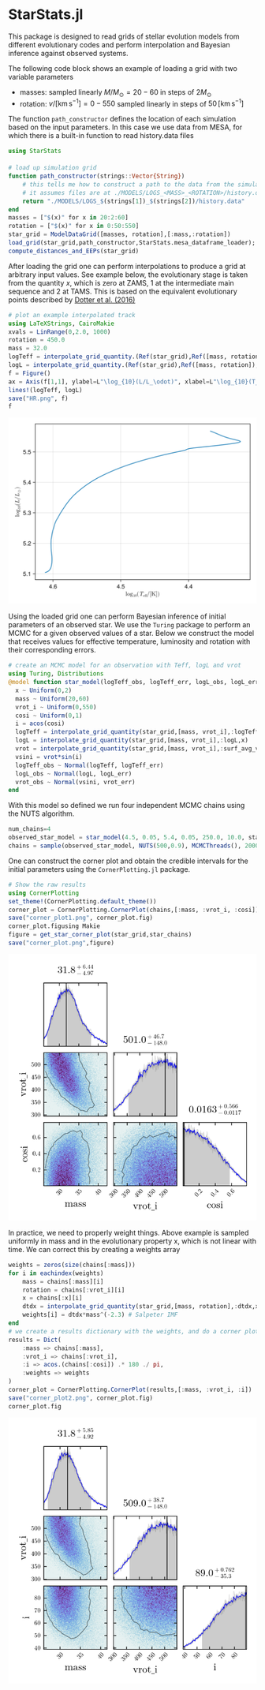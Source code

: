 # StarStats.jl

This package is designed to read grids of stellar evolution models from different evolutionary codes and perform interpolation and Bayesian inference against observed systems.

The following code  block shows an example of loading a grid with two variable parameters

* masses: sampled linearly $M/M_{\odot}=20-60$ in steps of $2M_{\odot}$
* rotation:  $v/[\mathrm{km\,s^{-1}}]=0-550$ sampled linearly in steps of $50\,[\mathrm{km\,s^{-1}}]$

The function `path_constructor` defines the location of each simulation based on the input parameters. In this case we use data from MESA, for which there is a built-in
function to read history.data files

```julia
using StarStats

# load up simulation grid
function path_constructor(strings::Vector{String})
    # this tells me how to construct a path to the data from the simulation input
    # it assumes files are at ./MODELS/LOGS_<MASS>_<ROTATION>/history.data
    return "./MODELS/LOGS_$(strings[1])_$(strings[2])/history.data"
end
masses = ["$(x)" for x in 20:2:60]
rotation = ["$(x)" for x in 0:50:550]
star_grid = ModelDataGrid([masses, rotation],[:mass,:rotation])
load_grid(star_grid,path_constructor,StarStats.mesa_dataframe_loader); 
compute_distances_and_EEPs(star_grid)
```

After loading the grid one can perform interpolations to produce a grid at arbitrary input values. See example below, the evolutionary stage is taken from the quantity
$x$, which is zero at ZAMS, 1 at the intermediate main sequence and 2 at TAMS. This
is based on the equivalent evolutionary points described by [Dotter et al. (2016)](https://ui.adsabs.harvard.edu/abs/2016ApJS..222....8D/abstract)

```julia
# plot an example interpolated track
using LaTeXStrings, CairoMakie
xvals = LinRange(0,2.0, 1000)
rotation = 450.0
mass = 32.0
logTeff = interpolate_grid_quantity.(Ref(star_grid),Ref([mass, rotation]),:logTeff, xvals)
logL = interpolate_grid_quantity.(Ref(star_grid),Ref([mass, rotation]),:logL, xvals)
f = Figure()
ax = Axis(f[1,1], ylabel=L"\log_{10}(L/L_\odot)", xlabel=L"\log_{10}(T_\mathrm{eff}/[\mathrm{K}])", xreversed=true)
lines!(logTeff, logL)
save("HR.png", f)
f
```

![example HR](HR.png)

Using the loaded grid one can perform Bayesian inference of initial parameters of an observed star. We use the `Turing` package to perform an MCMC   for a given  observed values of a star. Below we construct the model that receives values for effective temperature, luminosity and rotation with their corresponding errors.

```julia
# create an MCMC model for an observation with Teff, logL and vrot
using Turing, Distributions
@model function star_model(logTeff_obs, logTeff_err, logL_obs, logL_err, vrot_obs, vrot_err, star_grid)
  x ~ Uniform(0,2)
  mass ~ Uniform(20,60)
  vrot_i ~ Uniform(0,550)
  cosi ~ Uniform(0,1)
  i = acos(cosi)
  logTeff = interpolate_grid_quantity(star_grid,[mass, vrot_i],:logTeff,x)
  logL = interpolate_grid_quantity(star_grid,[mass, vrot_i],:logL,x)
  vrot = interpolate_grid_quantity(star_grid,[mass, vrot_i],:surf_avg_v_rot,x)
  vsini = vrot*sin(i)
  logTeff_obs ~ Normal(logTeff, logTeff_err)
  logL_obs ~ Normal(logL, logL_err)
  vrot_obs ~ Normal(vsini, vrot_err)
end
```

With this model so defined we run four independent MCMC chains using the NUTS algorithm.

```julia
num_chains=4
observed_star_model = star_model(4.5, 0.05, 5.4, 0.05, 250.0, 10.0, star_grid)
chains = sample(observed_star_model, NUTS(500,0.9), MCMCThreads(), 20000, 4)
```

One can  construct the corner plot and obtain the credible intervals for the initial parameters using the `CornerPlotting.jl` package.

```julia
# Show the raw results
using CornerPlotting
set_theme!(CornerPlotting.default_theme())
corner_plot = CornerPlotting.CornerPlot(chains,[:mass, :vrot_i, :cosi])
save("corner_plot1.png", corner_plot.fig)
corner_plot.figusing Makie
figure = get_star_corner_plot(star_grid,star_chains)
save("corner_plot.png",figure)
```

![example corner plot](corner_plot1.png)

In practice, we need to properly weight things. Above example is sampled uniformly
in mass and in the evolutionary property x, which is not linear with time.
We can correct this by creating a weights array

```julia
weights = zeros(size(chains[:mass]))
for i in eachindex(weights)
    mass = chains[:mass][i]
    rotation = chains[:vrot_i][i]
    x = chains[:x][i]
    dtdx = interpolate_grid_quantity(star_grid,[mass, rotation],:dtdx,x)
    weights[i] = dtdx*mass^(-2.3) # Salpeter IMF
end
# we create a results dictionary with the weights, and do a corner plot
results = Dict(
    :mass => chains[:mass],
    :vrot_i => chains[:vrot_i],
    :i => acos.(chains[:cosi]) .* 180 ./ pi,
    :weights => weights
)
corner_plot = CornerPlotting.CornerPlot(results,[:mass, :vrot_i, :i])
save("corner_plot2.png", corner_plot.fig)
corner_plot.fig
```

![example corner plot](corner_plot2.png)